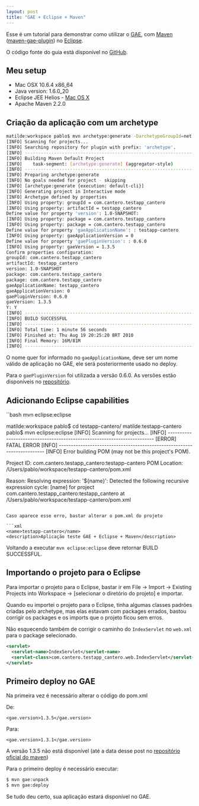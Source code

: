 ```yaml
---
layout: post
title: "GAE + Eclipse + Maven"
---
```


Esse é um tutorial para demonstrar como utilizar o [GAE](http://code.google.com/appengine), com [Maven](http://maven.apache.org) ([maven-gae-plugin](http://code.google.com/p/maven-gae-plugin/)) no [Eclipse](http://www.eclipse.org).

O código fonte do guia está disponível no [GitHub](http://github.com/phstc/testapp-gae-maven-eclipse).

## Meu setup

* Mac OSX 10.6.4 x86_64
* Java version: 1.6.0_20
* Eclipse JEE Helios - [Mac OS X](http://www.eclipse.org/downloads/download.php?file=/technology/epp/downloads/release/helios/R/eclipse-jee-helios-macosx-cocoa-x86_64.tar.gz)
* Apache Maven 2.2.0


## Criação da aplicação com um archetype

```bash
matilde:workspace pablo$ mvn archetype:generate -DarchetypeGroupId=net.kindleit -DarchetypeArtifactId=gae-archetype-jsp -DarchetypeVersion=0.6.0 -DgroupId=com.cantero.testapp_cantero -DartifactId=testapp-cantero -DarchetypeRepository=http://maven-gae-plugin.googlecode.com/svn/repository
[INFO] Scanning for projects...
[INFO] Searching repository for plugin with prefix: 'archetype'.
[INFO] ------------------------------------------------------------------------
[INFO] Building Maven Default Project
[INFO]    task-segment: [archetype:generate] (aggregator-style)
[INFO] ------------------------------------------------------------------------
[INFO] Preparing archetype:generate
[INFO] No goals needed for project - skipping
[INFO] [archetype:generate {execution: default-cli}]
[INFO] Generating project in Interactive mode
[INFO] Archetype defined by properties
[INFO] Using property: groupId = com.cantero.testapp_cantero
[INFO] Using property: artifactId = testapp_cantero
Define value for property 'version': 1.0-SNAPSHOT:
[INFO] Using property: package = com.cantero.testapp_cantero
[INFO] Using property: package = com.cantero.testapp_cantero
Define value for property 'gaeApplicationName': : testapp-cantero
[INFO] Using property: gaeApplicationVersion = 0
Define value for property 'gaePluginVersion': : 0.6.0
[INFO] Using property: gaeVersion = 1.3.5
Confirm properties configuration:
groupId: com.cantero.testapp_cantero
artifactId: testapp_cantero
version: 1.0-SNAPSHOT
package: com.cantero.testapp_cantero
package: com.cantero.testapp_cantero
gaeApplicationName: testapp_cantero
gaeApplicationVersion: 0
gaePluginVersion: 0.6.0
gaeVersion: 1.3.5
Y: Y
[INFO] ------------------------------------------------------------------------
[INFO] BUILD SUCCESSFUL
[INFO] ------------------------------------------------------------------------
[INFO] Total time: 1 minute 56 seconds
[INFO] Finished at: Thu Aug 19 20:25:20 BRT 2010
[INFO] Final Memory: 16M/81M
[INFO] ------------------------------------------------------------------------
```

O nome quer for informado no `gaeApplicationName`, deve ser um nome válido de aplicação no GAE, ele será posteriormente usado no deploy.

Para o `gaePluginVersion` foi utilizada a versão 0.6.0.
As versões estão disponíveis no [repositório](http://maven-gae-plugin.googlecode.com/svn/repository/net/kindleit/gae-archetype-jsp/).

## Adicionando Eclipse capabilities

``bash
mvn eclipse:eclipse


matilde:workspace pablo$ cd testapp-cantero/
matilde:testapp-cantero pablo$ mvn eclipse:eclipse
[INFO] Scanning for projects...
[INFO] ------------------------------------------------------------------------
[ERROR] FATAL ERROR
[INFO] ------------------------------------------------------------------------
[INFO] Error building POM (may not be this project's POM).

Project ID: com.cantero.testapp_cantero:testapp-cantero
POM Location: /Users/pablo/workspace/testapp-cantero/pom.xml

Reason: Resolving expression: '${name}': Detected the following recursive expression cycle: [name] for project com.cantero.testapp_cantero:testapp_cantero at /Users/pablo/workspace/testapp-cantero/pom.xml
```

Caso aparece esse erro, bastar alterar o pom.xml do projeto

```xml
<name>testapp-cantero</name>
<description>Aplicação teste GAE + Eclipse + Maven</description>
```

Voltando a executar `mvn eclipse:eclipse` deve retornar BUILD SUCCESSFUL.

## Importando o projeto para o Eclipse

Para importar o projeto para o Eclipse, bastar ir em File -> Import -> Existing Projects into Workspace -> [selecionar o diretório do projeto] e importar.

Quando eu importei o projeto para o Eclipse, tinha algumas classes padrões criadas pelo archetype, mas elas estavam com packages errados, bastou corrigir os packages e os imports que o projeto ficou sem erros.

Não esquecendo também de corrigir o caminho do `IndexServlet` no `web.xml` para o package selecionado.

```xml
<servlet>
  <servlet-name>IndexServlet</servlet-name>
  <servlet-class>com.cantero.testapp_cantero.web.IndexServlet</servlet-class>
</servlet>
```

## Primeiro deploy no GAE

Na primeira vez é necessário alterar o código do pom.xml

De:

`<gae.version>1.3.5</gae.version>`

Para:

`<gae.version>1.3.1</gae.version>`

A versão 1.3.5 não está disponível (até a data desse post no [repositório oficial do maven](http://mvnrepository.com/artifact/com.google.appengine/appengine-java-sdk))

Para o primeiro deploy é necessário executar:


```bash
$ mvn gae:unpack
$ mvn gae:deploy
```

Se tudo deu certo, sua aplicação estará disponível no GAE.